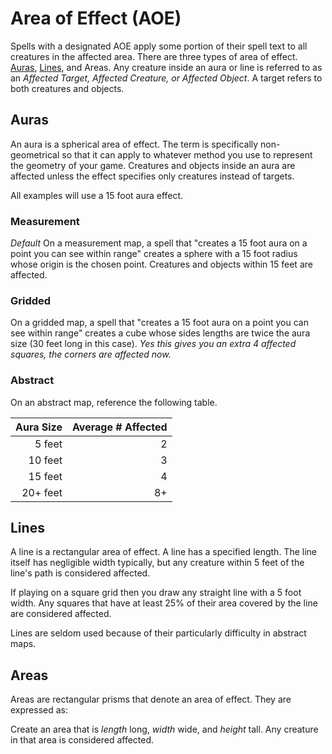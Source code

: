 # Area of Effect (AOE)

Spells with a designated AOE apply some portion of their spell text to all creatures in the affected area. There are three types of area of effect. [Auras]({AOE}%20Area%20of%20Effect.md#Auras), [Lines]({AOE}%20Area%20of%20Effect.md#Lines), and Areas. Any creature inside an aura or line is referred to as an *Affected Target, Affected Creature, or Affected Object*. A target refers to both creatures and objects.

## Auras

An aura is a spherical area of effect. The term is specifically non-geometrical so that it can apply to whatever method you use to represent the geometry of your game. Creatures and objects inside an aura are affected unless the effect specifies only creatures instead of targets.

All examples will use a 15 foot aura effect.

### Measurement

*Default*
On a measurement map, a spell that "creates a 15 foot aura on a point you can see within range" creates a sphere with a 15 foot radius whose origin is the chosen point. Creatures and objects within 15 feet are affected.

### Gridded

On a gridded map, a spell that "creates a 15 foot aura on a point you can see within range" creates a cube whose sides lengths are twice the aura size (30 feet long in this case).
*Yes this gives you an extra 4 affected squares, the corners are affected now.*

### Abstract

On an abstract map, reference the following table.

| Aura Size | Average # Affected |
| --------: | -----------------: |
|    5 feet |                  2 |
|   10 feet |                  3 |
|   15 feet |                  4 |
|  20+ feet |                 8+ |

## Lines

A line is a rectangular area of effect. A line has a specified length. The line itself has negligible width typically, but any creature within 5 feet of the line's path is considered affected.

If playing on a square grid then you draw any straight line with a 5 foot width. Any squares that have at least 25% of their area covered by the line are considered affected.

Lines are seldom used because of their particularly difficulty in abstract maps.

## Areas

Areas are rectangular prisms that denote an area of effect. They are expressed as:

Create an area that is $length$ long, $width$ wide, and $height$ tall. Any creature in that area is considered affected.
